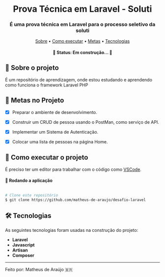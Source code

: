 <h1 align="center" font-weight:bold>
  Prova Técnica em Laravel - Soluti
</h1>

<h3 align="center">
  É uma prova técnica em Laravel para o processo seletivo da soluti
</h3>

<p align="center">
	<a href="#-sobre-o-projeto">Sobre</a> •
 	<a href="#-como-executar-o-projeto">Como executar</a> • 
 	<a href="#-metas-no-projeto">Metas</a> • 
  <a href="#-tecnologias">Tecnologias</a>
</p>
                           
<h4 align="center"> 
	🚧  Status: Em construção... 🚧
</h4>


## :pencil: Sobre o projeto
É um repositório de aprendizagem, onde estou estudando e aprendendo como funciona o framework Laravel PHP
	 
## 🎯 Metas no Projeto
- [X] Preparar o ambiente de desenvolvimento.

- [X] Construir um CRUD de pessoa usando o PostMan, como serviço de API.

- [X]  Implementar um Sistema de Autenticação.

- [x] Colocar uma lista de pessoas na página Home.

## 🚀 Como executar o projeto

É preciso ter um editor para trabalhar com o código como [VSCode](https://code.visualstudio.com/).

#### 🧭 Rodando a aplicação

```bash

# Clone este repositório
$ git clone https://github.com/matheus-de-araujo/desafio-laravel

```

## 🛠 Tecnologias

As seguintes tecnologias foram usadas na construção do projeto:

- **Laravel**
- **Javascript**
- **Artisan**
- **Composer**

---

Feito por: Matheus de Araújo 🇧🇷
